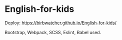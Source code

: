 # English-for-kids

Deploy: https://birbwatcher.github.io/English-for-kids/

Bootstrap, Webpack, SCSS, Eslint, Babel used.
